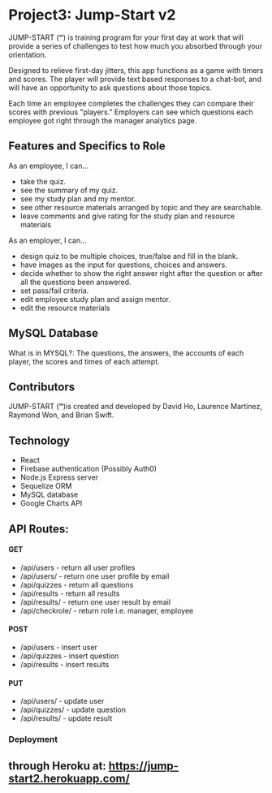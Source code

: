 # Project3: Jump-Start v2

JUMP-START (℠) is training program for your first day at work that will provide a series of challenges to test how much you absorbed through your orientation.

Designed to relieve first-day jitters, this app functions as a game with timers and scores. The player will provide text based responses to a chat-bot, and will have an opportunity to ask questions about those topics.

Each time an employee completes the challenges they can compare their scores with previous "players." Employers can see which questions each employee got right through the manager analytics page.

## Features and Specifics to Role

As an employee, I can...
- take the quiz.
- see the summary of my quiz.
- see my study plan and my mentor. 
- see other resource materials arranged by topic and they are searchable. 
- leave comments and give rating for the study plan and resource materials 

As an employer, I can...
- design quiz to be multiple choices, true/false and fill in the blank. 
- have images as the input for questions, choices and answers.
- decide whether to show the right answer right after the question or after all the questions been answered. 
- set pass/fail criteria.
- edit employee study plan and assign mentor. 
- edit the resource materials

## MySQL Database
What is in MYSQL?: The questions, the answers, the accounts of each player, the scores and times of each attempt.

## Contributors
JUMP-START (℠)is created and developed by David Ho, Laurence Martinez, Raymond Won, and Brian Swift.

## Technology
* React
* Firebase authentication (Possibly Auth0)
* Node.js Express server
* Sequelize ORM
* MySQL database
* Google Charts API

## API Routes:
#### GET
* /api/users - return all user profiles
* /api/users/<email>   - return one user profile by email
* /api/quizzes - return all questions
* /api/results - return all results
* /api/results/<email> - return one user result by email
* /api/checkrole/<email> - return role i.e. manager, employee

#### POST
* /api/users - insert user
* /api/quizzes - insert question
* /api/results - insert results

#### PUT
* /api/users/<email> - update user
* /api/quizzes/<id> - update question
* /api/results/<id> - update result
  
### Deployment
through Heroku at: https://jump-start2.herokuapp.com/
-
